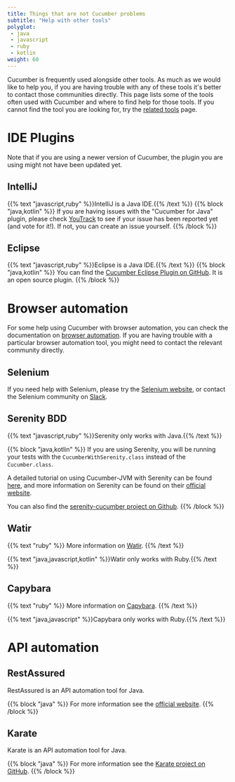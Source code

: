 ```yaml
---
title: Things that are not Cucumber problems
subtitle: "Help with other tools"
polyglot:
 - java
 - javascript
 - ruby
 - kotlin
weight: 60
---
```


Cucumber is frequently used alongside other tools. As much as we would like to help you, if you are having trouble with any of these tools it's better to contact those communities directly.
This page lists some of the tools often used with Cucumber and where to find help for those tools.
If you cannot find the tool you are looking for, try the [related tools](/tools/related-tools) page.

# IDE Plugins
Note that if you are using a newer version of Cucumber, the plugin you are using might not have been updated yet.

## IntelliJ
{{% text "javascript,ruby" %}}IntelliJ is a Java IDE.{{% /text %}}
{{% block "java,kotlin" %}}
If you are having issues with the "Cucumber for Java" plugin, please check [YouTrack](https://youtrack.jetbrains.com) to see if your issue has been reported yet (and vote for it!).
If not, you can create an issue yourself.
{{% /block %}}

## Eclipse
{{% text "javascript,ruby" %}}Eclipse is a Java IDE.{{% /text %}}
{{% block "java,kotlin" %}}
You can find the [Cucumber Eclipse Plugin on GitHub](https://github.com/cucumber/cucumber-eclipse). It is an open source plugin.
{{% /block %}}

# Browser automation
For some help using Cucumber with browser automation, you can check the documentation on [browser automation](/guides/browser-automation).
If you are having trouble with a particular browser automation tool, you might need to contact the relevant community directly.

## Selenium
If you need help with Selenium, please try the [Selenium website](https://www.seleniumhq.org/), or contact the Selenium community on [Slack](https://seleniumhq.herokuapp.com/).

## Serenity BDD
{{% text "javascript,ruby" %}}Serenity only works with Java.{{% /text %}}

{{% block "java,kotlin" %}}
If you are using Serenity, you will be running your tests with the `CucumberWithSerenity.class` instead of the `Cucumber.class`.

A detailed tutorial on using Cucumber-JVM with Serenity can be found
[here](http://thucydides.info/docs/articles/an-introduction-to-serenity-bdd-with-cucumber.html), and more information on Serenity can be found on their [official website](http://serenity-bdd.info).

You can also find the [serenity-cucumber project on Github](https://github.com/serenity-bdd/serenity-cucumber).
{{% /block %}}

## Watir
{{% text "ruby" %}}
More information on [Watir](http://watir.com).
{{% /text %}}

{{% text "java,javascript,kotlin" %}}Watir only works with Ruby.{{% /text %}}

## Capybara
{{% text "ruby" %}}
More information on [Capybara](http://teamcapybara.github.io/capybara/).
{{% /text %}}

{{% text "java,javascript" %}}Capybara only works with Ruby.{{% /text %}}

# API automation

## RestAssured
RestAssured is an API automation tool for Java.

{{% block "java" %}}
For more information see the [official website](http://rest-assured.io/).
{{% /block %}}

## Karate
Karate is an API automation tool for Java.

{{% block "java" %}}
For more information see the [Karate project on GitHub](https://github.com/intuit/karate).
{{% /block %}}
